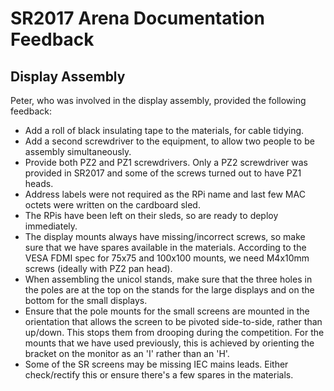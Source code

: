 SR2017 Arena Documentation Feedback
===================================

Display Assembly
----------------

Peter, who was involved in the display assembly, provided the following feedback:

 * Add a roll of black insulating tape to the materials, for cable tidying.
 * Add a second screwdriver to the equipment, to allow two people to be assembly simultaneously.
 * Provide both PZ2 and PZ1 screwdrivers. Only a PZ2 screwdriver was provided in SR2017 and some of the screws turned out to have PZ1 heads.
 * Address labels were not required as the RPi name and last few MAC octets were written on the cardboard sled.
 * The RPis have been left on their sleds, so are ready to deploy immediately.
 * The display mounts always have missing/incorrect screws, so make sure that we have spares available in the materials. According to the VESA FDMI spec for 75x75 and 100x100 mounts, we need M4x10mm screws (ideally with PZ2 pan head).
 * When assembling the unicol stands, make sure that the three holes in the poles are at the top on the stands for the large displays and on the bottom for the small displays.
 * Ensure that the pole mounts for the small screens are mounted in the orientation that allows the screen to be pivoted side-to-side, rather than up/down. This stops them from drooping during the competition. For the mounts that we have used previously, this is achieved by orienting the bracket on the monitor as an 'I' rather than an 'H'.
 * Some of the SR screens may be missing IEC mains leads. Either check/rectify this or ensure there's a few spares in the materials.
